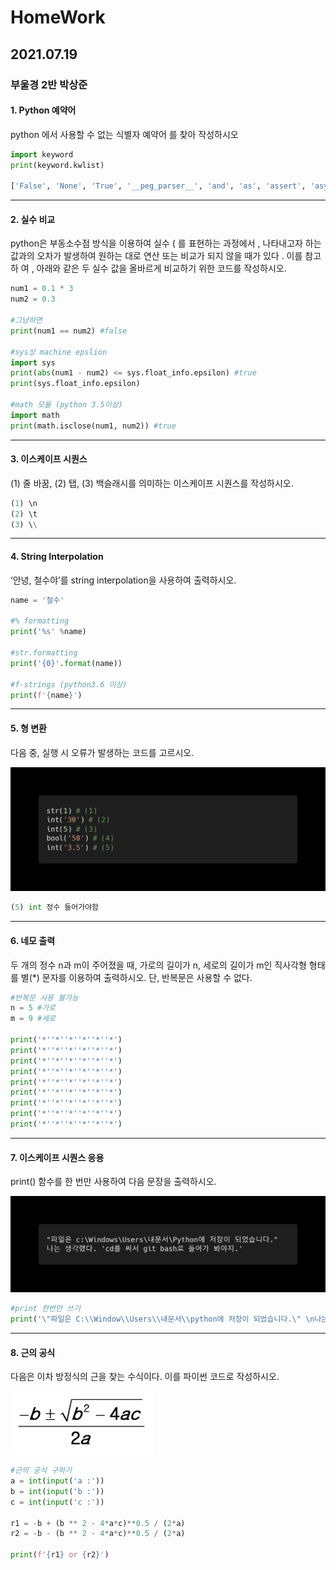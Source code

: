 # HomeWork

## 2021.07.19
### 부울경 2반 박상준

#### 1. Python 예약어

python 에서 사용할 수 없는 식별자 예약어 를 찾아 작성하시오

``` python
import keyword
print(keyword.kwlist)

['False', 'None', 'True', '__peg_parser__', 'and', 'as', 'assert', 'async', 'await', 'break', 'class', 'continue', 'def', 'del', 'elif', 'else', 'except', 'finally', 'for', 'from', 'global', 'if', 'import', 'in', 'is', 'lambda', 'nonlocal', 'not', 'or', 'pass', 'raise', 'return', 'try', 'while', 'with', 'yield'] 
```

---

#### 2. 실수 비교

python은 부동소수점 방식을 이용하여 실수 ( 를 표현하는 과정에서 , 나타내고자 하는
값과의 오차가 발생하여 원하는 대로 연산 또는 비교가 되지 않을 때가 있다 . 이를 참고하
여 , 아래와 같은 두 실수 값을 올바르게 비교하기 위한 코드를 작성하시오.

```python
num1 = 0.1 * 3
num2 = 0.3

#그냥하면
print(num1 == num2) #false

#sys상 machine epslion
import sys
print(abs(num1 - num2) <= sys.float_info.epsilon) #true
print(sys.float_info.epsilon)

#math 모듈 (python 3.5이상)
import math
print(math.isclose(num1, num2)) #true
```

---

#### 3. 이스케이프 시퀀스

(1) 줄 바꿈, (2) 탭, (3) 백슬래시를 의미하는 이스케이프 시퀀스를 작성하시오.

```python
(1) \n
(2) \t
(3) \\
```
---

#### 4. String Interpolation

‘안녕, 철수야’를 string interpolation을 사용하여 출력하시오.

```python
name = '철수'

#% formatting
print('%s' %name)

#str.formatting
print('{0}'.format(name))

#f-strings (python3.6 이상)
print(f'{name}')
```
---

#### 5. 형 변환

다음 중, 실행 시 오류가 발생하는 코드를 고르시오.

![image-20210719231036115](2021.07.19_부울경_2반_박상준_homework.assets/image-20210719231036115.png)

```python
(5) int 정수 들어가야함
```
---

#### 6. 네모 출력

두 개의 정수 n과 m이 주어졌을 때, 가로의 길이가 n, 세로의 길이가 m인 직사각형 형태를
별(*) 문자를 이용하여 출력하시오. 단, 반복문은 사용할 수 없다.

```python
#반복문 사용 불가능
n = 5 #가로
m = 9 #세로

print('*''*''*''*''*''*')
print('*''*''*''*''*''*')
print('*''*''*''*''*''*')
print('*''*''*''*''*''*')
print('*''*''*''*''*''*')
print('*''*''*''*''*''*')
print('*''*''*''*''*''*')
print('*''*''*''*''*''*')
print('*''*''*''*''*''*')
```
---

#### 7. 이스케이프 시퀀스 응용

print() 함수를 한 번만 사용하여 다음 문장을 출력하시오.

![image-20210719231507288](2021.07.19_부울경_2반_박상준_homework.assets/image-20210719231507288.png)

```python
#print 한번만 쓰기
print('\"파일은 C:\\Window\\Users\\내문서\\python에 저장이 되었습니다.\" \n나는 생각했다. \'cd를 써서 git bash로 들어가봐야지. \'')
```
---

#### 8. 근의 공식

다음은 이차 방정식의 근을 찾는 수식이다. 이를 파이썬 코드로 작성하시오.

![image-20210719232724927](2021.07.19_부울경_2반_박상준_homework.assets/image-20210719232724927.png)

```python
#근의 공식 구하기
a = int(input('a :'))
b = int(input('b :'))
c = int(input('c :'))

r1 = -b + (b ** 2 - 4*a*c)**0.5 / (2*a)
r2 = -b - (b ** 2 - 4*a*c)**0.5 / (2*a)

print(f'{r1} or {r2}')
```